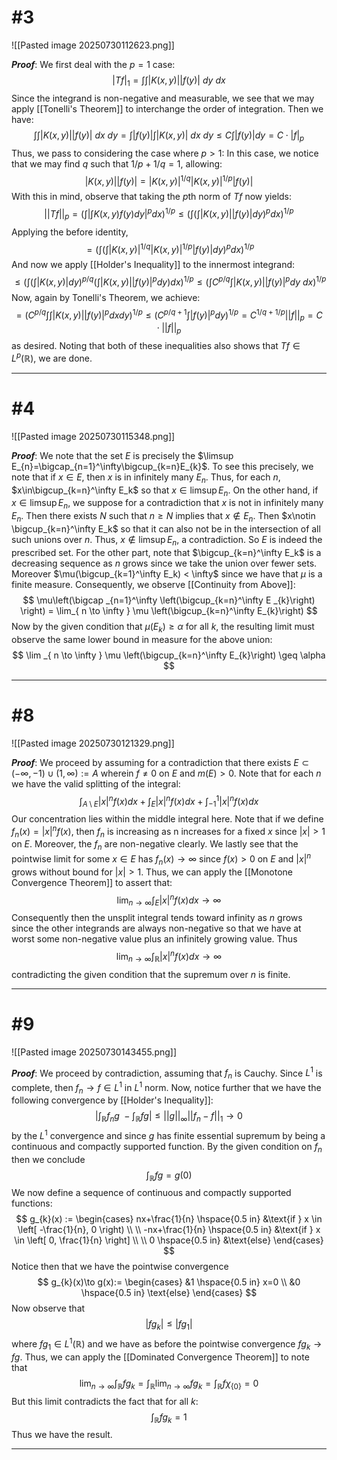 # #3
![[Pasted image 20250730112623.png]]

***Proof***: We first deal with the $p=1$ case:
$$
\lvert Tf \rvert_{1}=\int\int|K(x, y)||f(y)| \ dy \ dx 
$$
Since the integrand is non-negative and measurable, we see that we may apply [[Tonelli's Theorem]] to interchange the order of integration. Then we have:
$$
\int \int|K(x, y)||f(y)| \ dx \ dy=\int |f(y)|\int |K(x, y)| \ dx \ dy \leq C\int |f(y) | dy = C\cdot\lvert f \rvert_{p} 
$$
Thus, we pass to considering the case where $p>1$: 
In this case, we notice that we may find $q$ such that $1/p+1/q=1$, allowing:
$$
|K(x, y)||f(y)|=|K(x, y)|^{1/q} |K(x, y)|^{1/p} |f(y)|
$$
With this in mind, observe that taking the $p\text{th}$ norm of $Tf$ now yields:
$$
||Tf||_{p}= \left(\int \left|\int K(x, y)f(y) dy \right|^{p} dx\right)^{1/p}\leq \left( \int \left(\int|K(x, y)||f(y)|dy \right)^p dx \right)^{1/p}
$$
Applying the before identity,
$$
= \left( \int \left(\int|K(x, y)|^{1/q} |K(x, y)|^{1/p} |f(y)|dy \right)^p dx \right)^{1/p}
$$
And now we apply [[Holder's Inequality]] to the innermost integrand:
$$
\leq \left( \int \left(\int|K(x, y)| dy \right)^{p/q} \left( \int |K(x, y)| |f(y)|^pdy \right) dx \right)^{1/p} \leq \left( \int C^{ p/q } \int |K(x, y)| |f(y)|^pdy \ dx   \right)^{1/p}
$$
Now, again by Tonelli's Theorem, we achieve:
$$
= \left(C^{p/q} \int \int |K(x, y)||f(y)|^pdx dy \right)^{1/p}\leq \left( C^{p/q+1 } \int |f(y)|^pdy\right)^{1/p} = C^{1/q+1/p}||f||_{p}=C\cdot||f||_{p}
$$
as desired. Noting that both of these inequalities also shows that $Tf\in L^p(\mathbb{R})$, we are done.
$$\tag*{$\blacksquare$}$$
_________________________________________________________________ 

# #4
![[Pasted image 20250730115348.png]]

***Proof***: We note that the set $E$ is precisely the $\limsup E_{n}=\bigcap_{n=1}^\infty\bigcup_{k=n}E_{k}$. To see this precisely, we note that if $x\in E$, then $x$ is in infinitely many $E_n$. Thus, for each $n$, $x\in\bigcup_{k=n}^\infty E_k$ so that $x\in\limsup E_n$. On the other hand, if $x\in \limsup E_n$, we suppose for a contradiction that $x$ is not in infinitely many $E_n$. Then there exists $N$ such that $n\geq N$ implies that $x\notin E_n$. Then $x\notin \bigcup_{k=n}^\infty E_k$ so that it can also not be in the intersection of all such unions over $n$. Thus, $x\notin \limsup E_n$, a contradiction. So $E$ is indeed the prescribed set. 
For the other part, note that $\bigcup_{k=n}^\infty E_k$ is a decreasing sequence as $n$ grows since we take the union over fewer sets. Moreover $\mu(\bigcup_{k=1}^\infty E_k) < \infty$ since we have that $\mu$ is a finite measure. Consequently, we observe [[Continuity from Above]]:
$$
\mu\left(\bigcap _{n=1}^\infty \left(\bigcup_{k=n}^\infty E _{k}\right) \right) = \lim_{ n \to \infty } \mu \left(\bigcup_{k=n}^\infty E_{k}\right) 
$$ Now by the given condition that $\mu(E_k)\geq \alpha$ for all $k$, the resulting limit must observe the same lower bound in measure for the above union:
$$
\lim _{ n \to \infty } \mu \left(\bigcup_{k=n}^\infty E_{k}\right)  \geq \alpha
$$
$$\tag*{$\blacksquare$}$$ 
_________________________________________________________________ 

# #8 
![[Pasted image 20250730121329.png]]

***Proof***: We proceed by assuming for a contradiction that there exists $E\subset(-\infty,-1)\cup(1,\infty):=A$ wherein $f\neq 0$ on $E$ and $m(E)>0$. Note that for each $n$ we have the valid splitting of the integral:
$$
\int _{A \setminus  E} |x|^nf(x)dx + \int_{E}|x|^n f(x) dx + \int_{-1}^1 |x|^n f(x) dx
$$
Our concentration lies within the middle integral here. Note that if we define $f_n(x)=|x|^n f(x)$, then $f_n$ is increasing as n increases for a fixed $x$ since $|x|>1$ on $E$. Moreover, the $f_n$ are non-negative clearly. We lastly see that the pointwise limit for some $x\in E$ has $f_n(x)\to \infty$ since $f(x)>0$ on $E$ and $|x|^n$ grows without bound for $|x|>1$. Thus, we can apply the [[Monotone Convergence Theorem]] to assert that:
$$
\lim _{ n \to \infty } \int_{E} |x|^nf(x) dx \to \infty
$$
Consequently then the unsplit integral tends toward infinity as $n$ grows since the other integrands are always non-negative so that we have at worst some non-negative value plus an infinitely growing value. Thus 
$$
\lim _{ n \to \infty } \int_{\mathbb{R}} |x|^nf(x)dx \to \infty 
$$
contradicting the given condition that the supremum over $n$ is finite. 
$$\tag*{$\blacksquare$}$$ 
_________________________________________________________________ 

# #9 
![[Pasted image 20250730143455.png]]

***Proof***: We proceed by contradiction, assuming that $f_n$ is Cauchy. Since $L^1$ is complete, then $f_n\to f\in L^1$ in $L^1$ norm. Now, notice further that we have the following convergence by [[Holder's Inequality]]:
$$
\left|\int _{\mathbb{R}} f_{n}g \ - \int _{\mathbb{R}} fg\right| \leq ||g||_{\infty}||f _{n}-f||_{1} \to 0 
$$
by the $L^1$ convergence and since $g$ has finite essential supremum by being a continuous and compactly supported function. By the given condition on $f_n$ then we conclude
$$
\int_{\mathbb{R}}fg = g(0)
$$
We now define a sequence of continuous and compactly supported functions:
$$
g_{k}(x) := \begin{cases} 
nx+\frac{1}{n} \hspace{0.5 in} &\text{if } x \in \left[ -\frac{1}{n}, 0 \right) \\ \\
-nx+\frac{1}{n} \hspace{0.5 in} &\text{if } x \in \left[ 0, \frac{1}{n} \right] \\ \\
0 \hspace{0.5 in} &\text{else}
\end{cases}  
$$
Notice then that we have the pointwise convergence
$$ g_{k}(x)\to g(x):=
\begin{cases}
&1 \hspace{0.5 in} x=0 \\
&0 \hspace{0.5 in} \text{else}
\end{cases}
$$
Now observe that
$$
|fg _{k}|\leq |fg_{1}| 
$$
where $fg_{1}\in L^1(\mathbb{R})$ and we have as before the pointwise convergence $fg_k \to fg$. Thus, we can apply the [[Dominated Convergence Theorem]] to note that
$$
\lim _{ n \to \infty }\int_{\mathbb{R}}fg _{k } = \int_{\mathbb{R}} \lim _{ n \to \infty } fg_{k } = \int _{\mathbb{R}} f\chi_{\{0\}} = 0
$$
But this limit contradicts the fact that for all $k$:
$$
\int _{\mathbb{R}} fg_{k }=1
$$ Thus we have the result. $$\tag*{$\blacksquare$}$$ 
_________________________________________________________________ 
